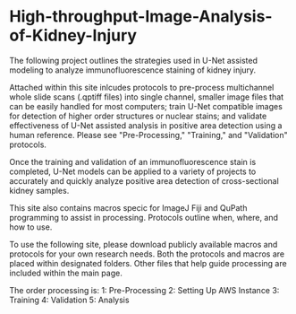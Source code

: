 # High-throughput-Image-Analysis-of-Kidney-Injury

The following project outlines the strategies used in U-Net assisted modeling to analyze immunofluorescence staining of kidney injury. 

Attached within this site inlcudes protocols to pre-process multichannel whole slide scans (.qptiff files) into single channel, smaller image files that can be easily handled for most computers; train U-Net compatible images for detection of higher order structures or nuclear stains; and validate effectiveness of U-Net assisted analysis in positive area detection using a human reference. Please see "Pre-Processing," "Training," and "Validation" protocols. 

Once the training and validation of an immunofluorescence stain is completed, U-Net models can be applied to a variety of projects to accurately and quickly analyze positive area detection of cross-sectional kidney samples. 

This site also contains macros specic for ImageJ Fiji and QuPath programming to assist in processing. Protocols outline when, where, and how to use. 

To use the following site, please download publicly available macros and protocols for your own research needs. Both the protocols and macros are placed within designated folders. Other files that help guide processing are included within the main page. 

The order processing is:
      1: Pre-Processing
      2: Setting Up AWS Instance
      3: Training
      4: Validation
      5: Analysis
